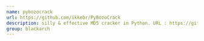 ```yaml
---
name: pybozocrack
url: https://github.com/ikkebr/PyBozoCrack
description: silly & effective MD5 cracker in Python. URL : https://github.com/ikkebr/PyBozoCrack Groups : blackarch blackarch-cracker blackarch-crypto
group: blackarch
---
```

